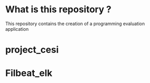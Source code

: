 # What is this repository ?

This repository contains the creation of a programming evaluation application

# project_cesi
# Filbeat_elk
